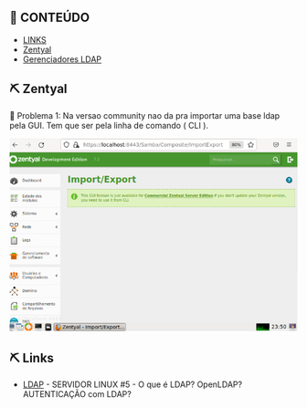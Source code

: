 ## 📝 CONTEÚDO

- [LINKS](#links)
- [Zentyal](#zentyal)
- [Gerenciadores LDAP](./Gerenciadores-ldap/README.md)


## ⛏️ Zentyal <a name = "zentyal"></a>

🚀 Problema 1: Na versao community nao da pra importar uma base ldap pela GUI. Tem que ser pela linha de comando ( CLI ).

![links](../img/Zentyal.png)


## ⛏️ Links <a name = "links"></a>

- [LDAP](https://www.youtube.com/watch?v=l8BwMlPRMF8) - SERVIDOR LINUX #5 - O que é LDAP? OpenLDAP? AUTENTICAÇÃO com LDAP?








